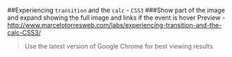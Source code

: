 ##Experiencing `transition` and the `calc` - `CSS3`
###Show part of the image and expand showing the full image and links if the event is hover
Preview - http://www.marcelotorresweb.com/labs/experiencing-transition-and-the-calc-CSS3/
>Use the latest version of Google Chrome for best viewing results
